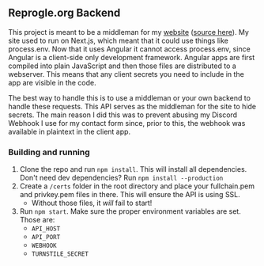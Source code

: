 ## Reprogle.org Backend
This project is meant to be a middleman for my [website](https://reprogle.org) ([source here](https://github.com/TerrrorByte/reprogle.org)).
My site used to run on Next.js, which meant that it could use things like process.env. Now that it uses Angular it
cannot access process.env, since Angular is a client-side only development framework. Angular apps are first compiled into
plain JavaScript and then those files are distributed to a webserver. This means that any client secrets you need to include in the app are
visible in the code.

The best way to handle this is to use a middleman or your own backend to handle these requests. This API
serves as the middleman for the site to hide secrets. The main reason I did this was to prevent abusing my Discord Webhook I use for
my contact form since, prior to this, the webhook was available in plaintext in the client app.

### Building and running
1. Clone the repo and run `npm install`. This will install all dependencies. Don't need dev dependencies? Run `npm install --production`
2. Create a `/certs` folder in the root directory and place your fullchain.pem and privkey.pem files in there. This will ensure the API is using SSL.
   * Without those files, it _will_ fail to start!
3. Run `npm start`. Make sure the proper environment variables are set. Those are:
   * `API_HOST`
   * `API_PORT`
   * `WEBHOOK`
   * `TURNSTILE_SECRET`